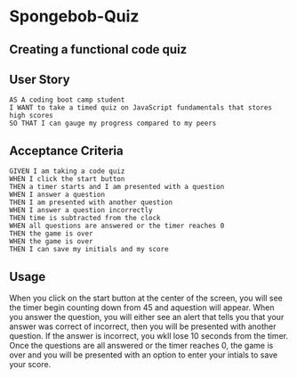 # Spongebob-Quiz

## Creating a functional code quiz

## User Story

```
AS A coding boot camp student
I WANT to take a timed quiz on JavaScript fundamentals that stores high scores
SO THAT I can gauge my progress compared to my peers
```

## Acceptance Criteria

```
GIVEN I am taking a code quiz
WHEN I click the start button
THEN a timer starts and I am presented with a question
WHEN I answer a question
THEN I am presented with another question
WHEN I answer a question incorrectly
THEN time is subtracted from the clock
WHEN all questions are answered or the timer reaches 0
THEN the game is over
WHEN the game is over
THEN I can save my initials and my score
```
## Usage

When you click on the start button at the center of the screen, you will see the timer begin counting down from 45 and aquestion will appear. When you answer the question, you will either see an alert that tells you that your answer was correct of incorrect, then you will be presented with another question. If the answer is incorrect, you wkll lose 10 seconds from the timer. Once the questions are all answered or the timer reaches 0, the game is over and you will be presented with an option to enter your intials to save your score.